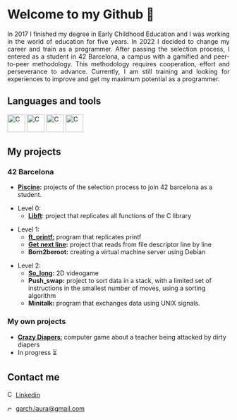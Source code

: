 <h1>Welcome to my Github 👋</h1>
<div align="justify">
<p>In 2017 I finished my degree in Early Childhood Education and I was working in the world of education for five years. In 2022 I decided to change my career and train as a programmer. After passing the selection process, I entered as a student in 42 Barcelona, a campus with a gamified and peer-to-peer methodology. This methodology requires cooperation, effort and perseverance to advance. Currently, I am still training and looking for experiences to improve and get my maximum potential as a programmer.</p>
</div>
<h2>Languages and tools</h2>
<p><img src="https://upload.wikimedia.org/wikipedia/commons/thumb/1/18/C_Programming_Language.svg/1200px-C_Programming_Language.svg.png" alt="C" width="40" height="40"> <img src="https://cdn-icons-png.flaticon.com/512/5968/5968292.png" alt="C" width="40" height="40"> <img src="https://upload.wikimedia.org/wikipedia/commons/thumb/c/c3/Python-logo-notext.svg/1200px-Python-logo-notext.svg.png" alt="C" width="40" height="40"> <img src="https://cdn-icons-png.flaticon.com/512/919/919827.png" alt="C" width="40" height="40"></p>
<h2>My projects</h2>
<h3>42 Barcelona</h3>
<ul><li><b><a href="https://github.com/laugarci/piscine">Piscine</a>:</b> projects of the selection process to join 42 barcelona as a student.</li></ul>
<ul><li>Level 0:
  	<ul>
  		<li><b><a href="https://github.com/laugarci/libft">Libft</a></b>: project that replicates all functions of the C library</li>
  </li></ul></ul>
  
  <ul><li>Level 1:
      <ul>
  		<li><b><a href="https://github.com/laugarci/printf">ft_printf:</a></b> program that replicates printf</li>
  		<li><b><a href="https://github.com/laugarci/get_next_line">Get next line</a>:</b> project that reads from file descriptor line by line</li>
      <li><b>Born2beroot:</b> creating a virtual machine server using Debian</li>
  </li></ul></ul>
  <ul><li>Level 2:
      <ul>
      <li><b><a href="https://github.com/laugarci/so_long">So_long</a>:</b> 2D videogame</li>
      <li><b>Push_swap:</b> project to sort data in a stack, with a limited set of instructions in the smallest number of moves, using a sorting algorithm</li>
      <li><b>Minitalk:</b> program that exchanges data using UNIX signals.</i>
  	</ul></li></ul>
  <h3>My own projects</h3>
  	<ul>
       <li><b><a href="https://archgames.itch.io/crazy-diapers">Crazy Diapers</b>:</a> computer game about a teacher being attacked by dirty diapers</li>
      <li>In progress ⏳</li>
  	</ul>
  </li>
<h2>Contact me</h2>
<p><img src="https://cdn-icons-png.flaticon.com/512/174/174857.png" alt="C" width="15" height="15"> <a href="href="https://www.linkedin.com/in/laura-garcia-arch-4530a81ab">Linkedin</p></a>
<p><img src="https://upload.wikimedia.org/wikipedia/commons/thumb/7/7e/Gmail_icon_%282020%29.svg/2560px-Gmail_icon_%282020%29.svg.png" alt="C" width="15" height="10"> <a href="mailto:garch.laura@gmail.com">garch.laura@gmail.com</a></p>
